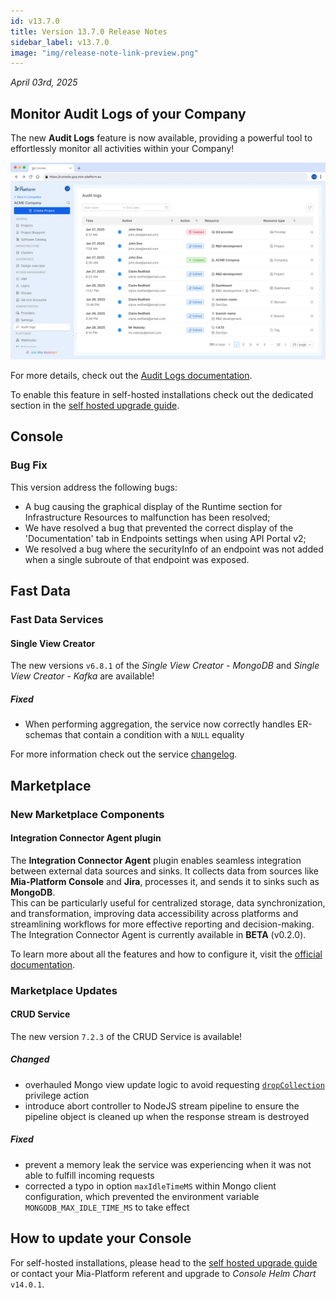 ```yaml
---
id: v13.7.0
title: Version 13.7.0 Release Notes
sidebar_label: v13.7.0
image: "img/release-note-link-preview.png"
---
```


_April 03rd, 2025_

## Monitor Audit Logs of your Company

The new **Audit Logs** feature is now available, providing a powerful tool to effortlessly monitor all activities within your Company!

![Audit logs table](./img/audit-logs.png)

For more details, check out the [Audit Logs documentation](/docs/v13.x.x/development_suite/identity-and-access-management/monitor-audit-logs).

To enable this feature in self-hosted installations check out the dedicated section in the [self hosted upgrade guide](/docs/13.x.x/infrastructure/self-hosted/installation-chart/how-to-upgrade#upgrade-from-v1362-to-v1370).

## Console

### Bug Fix

This version address the following bugs:

* A bug causing the graphical display of the Runtime section for Infrastructure Resources to malfunction has been resolved;
* We have resolved a bug that prevented the correct display of the 'Documentation' tab in Endpoints settings when using API Portal v2;
* We resolved a bug where the securityInfo of an endpoint was not added when a single subroute of that endpoint was exposed.

## Fast Data

### Fast Data Services

#### Single View Creator

The new versions `v6.8.1` of the _Single View Creator - MongoDB_ and _Single View Creator - Kafka_ are available!

##### Fixed

- When performing aggregation, the service now correctly handles ER-schemas that contain a condition with a `NULL` equality

For more information check out the service [changelog](/docs/v13.x.x/runtime_suite/single-view-creator/changelog).

## Marketplace

### New Marketplace Components

#### Integration Connector Agent plugin

The **Integration Connector Agent** plugin enables seamless integration between external data sources and sinks. It collects data from sources like **Mia-Platform Console** and **Jira**, processes it, and sends it to sinks such as **MongoDB**.  
This can be particularly useful for centralized storage, data synchronization, and transformation, improving data accessibility across platforms and streamlining workflows for more effective reporting and decision-making.  
The Integration Connector Agent is currently available in **BETA** (v0.2.0).

To learn more about all the features and how to configure it, visit the [official documentation](/docs/13.x.x/runtime_suite/integration-connector-agent/overview).

### Marketplace Updates

#### CRUD Service

The new version `7.2.3` of the CRUD Service is available!

##### Changed

* overhauled Mongo view update logic to avoid requesting [`dropCollection`](https://www.mongodb.com/docs/manual/reference/privilege-actions/#mongodb-authaction-dropCollection) privilege action
* introduce abort controller to NodeJS stream pipeline to ensure the pipeline object is cleaned up when the response stream is destroyed

##### Fixed

* prevent a memory leak the service was experiencing when it was not able to fulfill incoming requests
* corrected a typo in option `maxIdleTimeMS` within Mongo client configuration, which prevented the environment variable `MONGODB_MAX_IDLE_TIME_MS` to take effect

## How to update your Console

For self-hosted installations, please head to the [self hosted upgrade guide](/docs/13.x.x/infrastructure/self-hosted/installation-chart/how-to-upgrade) or contact your Mia-Platform referent and upgrade to _Console Helm Chart_ `v14.0.1`.

